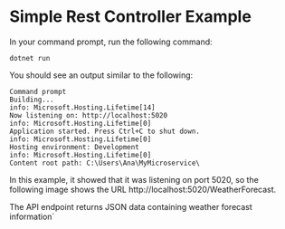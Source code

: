 # Simple Rest Controller Example

In your command prompt, run the following command:

~~~
dotnet run
~~~

You should see an output similar to the following:

~~~
Command prompt
Building...
info: Microsoft.Hosting.Lifetime[14]
Now listening on: http://localhost:5020
info: Microsoft.Hosting.Lifetime[0]
Application started. Press Ctrl+C to shut down.
info: Microsoft.Hosting.Lifetime[0]
Hosting environment: Development
info: Microsoft.Hosting.Lifetime[0]
Content root path: C:\Users\Ana\MyMicroservice\
~~~


In this example, it showed that it was listening on port 5020, so the following image shows the URL http://localhost:5020/WeatherForecast.

The API endpoint returns JSON data containing weather forecast information´
